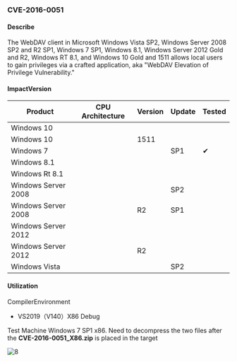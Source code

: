 ### CVE-2016-0051

#### Describe

The WebDAV client in Microsoft Windows Vista SP2, Windows Server 2008 SP2 and R2 SP1, Windows 7 SP1, Windows 8.1, Windows Server 2012 Gold and R2, Windows RT 8.1, and Windows 10 Gold and 1511 allows local users to gain privileges via a crafted application, aka "WebDAV Elevation of Privilege Vulnerability."

#### ImpactVersion

| Product             | CPU Architecture | Version | Update | Tested             |
| ------------------- | ---------------- | ------- | ------ | ------------------ |
| Windows 10          |                  |         |        |                    |
| Windows 10          |                  | 1511    |        |                    |
| Windows 7           |                  |         | SP1    | &#10004; |
| Windows 8.1         |                  |         |        |                    |
| Windows Rt 8.1      |                  |         |        |                    |
| Windows Server 2008 |                  |         | SP2    |                    |
| Windows Server 2008 |                  | R2      | SP1    |                    |
| Windows Server 2012 |                  |         |        |                    |
| Windows Server 2012 |                  | R2      |        |                    |
| Windows Vista       |                  |         | SP2    |                    |

#### Utilization

CompilerEnvironment

- VS2019（V140）X86 Debug

Test Machine Windows 7 SP1 x86. Need to decompress the two files after the **CVE-2016-0051_X86.zip** is placed in the target

![8](https://raw.github.com/Ascotbe/Image/master/Kernelhub/CVE-2016-0051_win7_x86.gif)

